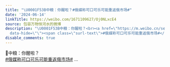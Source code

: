 ```yaml
---
title: "\U0001F53B中粮：你醒啦？#俄媒称可口可乐可能重返俄市场#"
date: '2024-06-14'
linkTitle: https://weibo.com/1671109627/Oj0NLxcE4
source: 包容万物恒河水的微博
description: "\U0001F53B中粮：你醒啦？<br><a href=\"https://m.weibo.cn/search?containerid=231522type%3D1%26t%3D10%26q%3D%23%E4%BF%84%E5%AA%92%E7%A7%B0%E5%8F%AF%E5%8F%A3%E5%8F%AF%E4%B9%90%E5%8F%AF%E8%83%BD%E9%87%8D%E8%BF%94%E4%BF%84%E5%B8%82%E5%9C%BA%23&amp;extparam=%23%E4%BF%84%E5%AA%92%E7%A7%B0%E5%8F%AF%E5%8F%A3%E5%8F%AF%E4%B9%90%E5%8F%AF%E8%83%BD%E9%87%8D%E8%BF%94%E4%BF%84%E5%B8%82%E5%9C%BA%23\"
  data-hide=\"\"><span class=\"surl-text\">#俄媒称可口可乐可能重返俄市场#</span></a>  ..."
disable_comments: true
---
```

🔻中粮：你醒啦？<br><a href="https://m.weibo.cn/search?containerid=231522type%3D1%26t%3D10%26q%3D%23%E4%BF%84%E5%AA%92%E7%A7%B0%E5%8F%AF%E5%8F%A3%E5%8F%AF%E4%B9%90%E5%8F%AF%E8%83%BD%E9%87%8D%E8%BF%94%E4%BF%84%E5%B8%82%E5%9C%BA%23&amp;extparam=%23%E4%BF%84%E5%AA%92%E7%A7%B0%E5%8F%AF%E5%8F%A3%E5%8F%AF%E4%B9%90%E5%8F%AF%E8%83%BD%E9%87%8D%E8%BF%94%E4%BF%84%E5%B8%82%E5%9C%BA%23" data-hide=""><span class="surl-text">#俄媒称可口可乐可能重返俄市场#</span></a>  ...